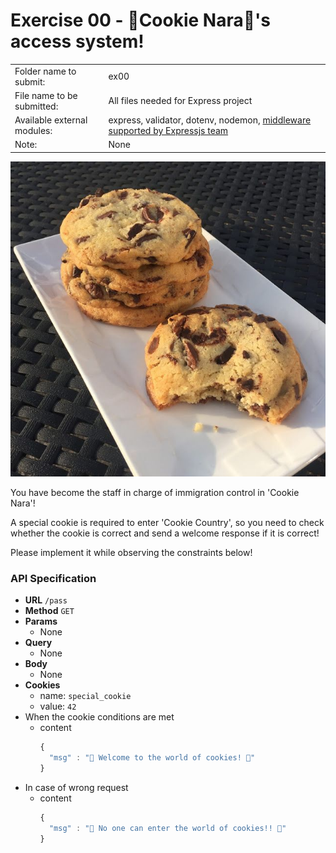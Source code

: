 # Exercise 00 - 🍪Cookie Nara🍪's access system!

| | |
| :--------------------| --------------------------------------- |
| Folder name to submit: | ex00 |
| File name to be submitted: | All files needed for Express project |
| Available external modules: | express, validator, dotenv, nodemon, [middleware supported by Expressjs team](http://expressjs.com/en/resources/middleware.html) |
| Note: | None |

![Cookie](ex00/Cookies%20aux%202%20chocolats%20de%20Cyril%20Lignac.jpeg)

You have become the staff in charge of immigration control in 'Cookie Nara'!

A special cookie is required to enter 'Cookie Country', so you need to check whether the cookie is correct and send a welcome response if it is correct!

Please implement it while observing the constraints below!

### API Specification

- **URL**
  `/pass`
- **Method**
  `GET`
- **Params**
  - None
- **Query**
  - None
- **Body**
  - None
- **Cookies**
  - name: `special_cookie`
  - value: `42`
- When the cookie conditions are met
  - content
    ```js
    {
      "msg" : "🍪 Welcome to the world of cookies! 🍪"
    }
    ```
- In case of wrong request
  - content
    ```js
    {
      "msg" : "🍪 No one can enter the world of cookies!! 🍪"
    }
    ```